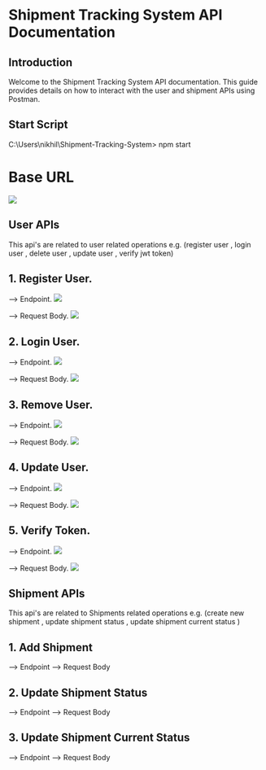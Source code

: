 # Shipment Tracking System API Documentation

## Introduction
Welcome to the Shipment Tracking System API documentation. This guide provides details on how to interact with the user and shipment APIs using Postman.

## Start Script
 C:\Users\nikhil\Shipment-Tracking-System> npm start

# Base URL
<img src='https://nikhil-jangde.github.io/githost/base-url.png'>

## User APIs

This api's are related to user related operations e.g. (register user , login user , delete user , update user , verify jwt token)

## 1. Register User.
   
--> Endpoint.
<img src='https://nikhil-jangde.github.io/githost/create-user-endpoint.png'>

--> Request Body.
<img src='https://nikhil-jangde.github.io/githost/create-user-body.png'>

## 2. Login User.
   
--> Endpoint.
<img src='https://nikhil-jangde.github.io/githost/user-login-endpoint.png'>

--> Request Body.
<img src='https://nikhil-jangde.github.io/githost/user-login-body.png'>

## 3. Remove User.
   
--> Endpoint.
<img src='https://nikhil-jangde.github.io/githost/remove-user-endpoint.png'>

--> Request Body.
<img src='https://nikhil-jangde.github.io/githost/remove-user-body.png'>

## 4. Update User.

--> Endpoint.
<img src='https://nikhil-jangde.github.io/githost/update-user-endpoint.png'>

--> Request Body.
<img src='https://nikhil-jangde.github.io/githost/update-user-body.png'>

## 5. Verify Token.
   
--> Endpoint.
<img src='https://nikhil-jangde.github.io/githost/verify-token-endpoint.png'>

--> Request Body.
<img src='https://nikhil-jangde.github.io/githost/verify-token-body.png'>

## Shipment APIs
This api's are related to Shipments related operations e.g. (create new shipment , update shipment status , update shipment current status )

## 1. Add Shipment
   --> Endpoint
   --> Request Body
## 2. Update Shipment Status
   --> Endpoint
   --> Request Body
## 3. Update Shipment Current Status
   --> Endpoint
   --> Request Body



